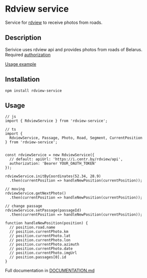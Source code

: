 # Rdview service

Service for [rdview](https://i.centr.by/rdview) to receive photos from roads.

## Description

Serivice uses rdview api and provides photos from roads of Belarus. Required [authorization](https://i.centr.by/oauth/)

[Usage example](https://github.com/beldorcentr/rdview-front)

## Installation

```
npm install rdview-service
```

## Usage

```
// js
import { RdviewService } from 'rdview-service';

// ts
import {
  RdviewService, Passage, Photo, Road, Segment, CurrentPosition
} from 'rdview-service';


const rdviewService = new RdviewService({
  // default: apiUrl: 'https://i.centr.by/rdview/api',
  authorization: 'Bearer YOUR_OAUTH_TOKEN'
});

rdviewService.initByCoordinates(52.34, 28.9)
  .then(currentPosition => handleNewPosition(currentPosition));

// moving
rdviewService.getNextPhoto()
  .then(currentPosition => handleNewPosition(currentPosition));

// change passage
rdviewService.setPassage(passageId)
  .then(currentPosition => handleNewPosition(currentPosition));

function handleNewPosition(position) {
  // position.road.name
  // position.currentPhoto.km
  // position.currentPhoto.lat
  // position.currentPhoto.lon
  // position.currentPhoto.azimuth
  // position.currentPhoto.date
  // position.currentPhoto.imgUrl
  // position.passages[0].id
}
```

Full documentation in [DOCUMENTATION.md](DOCUMENTATION.md)
